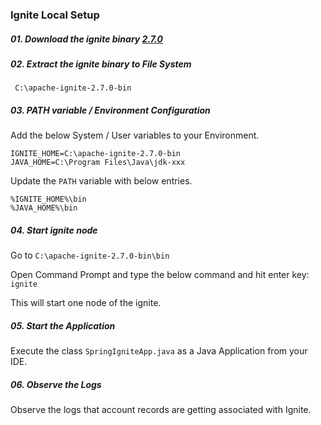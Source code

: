 
### Ignite Local Setup

##### 01. Download the ignite binary [2.7.0](http://mirrors.wuchna.com/apachemirror//ignite/2.7.0/apache-ignite-2.7.0-bin.zip)

##### 02. Extract the ignite binary to File System
     C:\apache-ignite-2.7.0-bin
     
##### 03. PATH variable / Environment Configuration

Add the below System / User variables to your Environment.

    IGNITE_HOME=C:\apache-ignite-2.7.0-bin
    JAVA_HOME=C:\Program Files\Java\jdk-xxx
    
Update the `PATH` variable with below entries.

    %IGNITE_HOME%\bin
    %JAVA_HOME%\bin

##### 04. Start ignite node

Go to `C:\apache-ignite-2.7.0-bin\bin`

Open Command Prompt and type the below command and hit enter key: `ignite`

This will start one node of the ignite.

##### 05. Start the Application
Execute the class `SpringIgniteApp.java` as a Java Application from your IDE.

##### 06. Observe the Logs
Observe the logs that account records are getting associated with Ignite.


	


 

	
	
